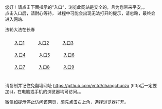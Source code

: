 您好！请点击下面指示的“入口”，浏览此网站是安全的，且为您带来平安。。 <br/>
点击入口后，请耐心等待， 过程中可能会出现无法打开的提示，请忽略，最终会进入网站. </br>

法轮大法在长春<br/>
<div style="padding:10px"><a style="margin:20px" target="_blank" href="https://d33kw19fv6nwtj.cloudfront.net/2Qpsp?hnhwijds" id="ccLink1" rel="nofollow">入口1</a> <a target="_blank" style="margin:20px" href="https://d1p8stxs4gtra3.cloudfront.net/2Qpsp?vdmayp" id="ccLink2" rel="nofollow">入口2</a> <a style="margin:20px" target="_blank" href="https://d1khk1fwr9pvbn.cloudfront.net/2Qpsp?gpljipf" id="ccLink3" rel="nofollow">入口3</a></div>

<div style="padding:10px" ><a style="margin:20px" target="_blank" href="https://d33kw19fv6nwtj.cloudfront.net/2Qpsp?hnhwijds" id="ccLink4" rel="nofollow">入口4</a> <a style="margin:20px" href="https://d1p8stxs4gtra3.cloudfront.net/2Qpsp?vdmayp" target="_blank" id="ccLink5" rel="nofollow">入口5</a> <a style="margin:20px" href="https://d1khk1fwr9pvbn.cloudfront.net/2Qpsp?gpljipf" target="_blank" id="ccLink6" rel="nofollow">入口6</a></div>

<div style="padding:10px"><a style="margin:20px" target="_blank" href="https://d33kw19fv6nwtj.cloudfront.net/2Qpsp?hnhwijds" id="ccLink7" rel="nofollow">入口7</a> <a style="margin:20px" href="https://d1p8stxs4gtra3.cloudfront.net/2Qpsp?vdmayp" target="_blank" id="ccLink8" rel="nofollow">入口8</a> <a style="margin:20px" target="_blank" href="https://d1khk1fwr9pvbn.cloudfront.net/2Qpsp?gpljipf" id="ccLink9" rel="nofollow">入口9</a></div>

<br/>



请复制并记住免翻墙网址 https://github.com/yntd/changchunzx (http后一定要加s)，在电脑或手机的浏览器均可访问。。<br/>

微信如提示停止访问该网页，须先点击右上角，选择浏览器打开。
